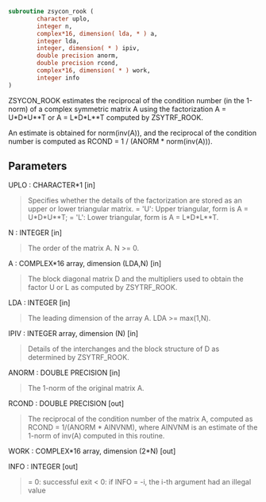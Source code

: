 ```fortran
subroutine zsycon_rook (
        character uplo,
        integer n,
        complex*16, dimension( lda, * ) a,
        integer lda,
        integer, dimension( * ) ipiv,
        double precision anorm,
        double precision rcond,
        complex*16, dimension( * ) work,
        integer info
)
```

ZSYCON_ROOK estimates the reciprocal of the condition number (in the
1-norm) of a complex symmetric matrix A using the factorization
A = U\*D\*U\*\*T or A = L\*D\*L\*\*T computed by ZSYTRF_ROOK.

An estimate is obtained for norm(inv(A)), and the reciprocal of the
condition number is computed as RCOND = 1 / (ANORM \* norm(inv(A))).

## Parameters
UPLO : CHARACTER\*1 [in]
> Specifies whether the details of the factorization are stored
> as an upper or lower triangular matrix.
> = 'U':  Upper triangular, form is A = U\*D\*U\*\*T;
> = 'L':  Lower triangular, form is A = L\*D\*L\*\*T.

N : INTEGER [in]
> The order of the matrix A.  N >= 0.

A : COMPLEX\*16 array, dimension (LDA,N) [in]
> The block diagonal matrix D and the multipliers used to
> obtain the factor U or L as computed by ZSYTRF_ROOK.

LDA : INTEGER [in]
> The leading dimension of the array A.  LDA >= max(1,N).

IPIV : INTEGER array, dimension (N) [in]
> Details of the interchanges and the block structure of D
> as determined by ZSYTRF_ROOK.

ANORM : DOUBLE PRECISION [in]
> The 1-norm of the original matrix A.

RCOND : DOUBLE PRECISION [out]
> The reciprocal of the condition number of the matrix A,
> computed as RCOND = 1/(ANORM \* AINVNM), where AINVNM is an
> estimate of the 1-norm of inv(A) computed in this routine.

WORK : COMPLEX\*16 array, dimension (2\*N) [out]

INFO : INTEGER [out]
> = 0:  successful exit
> < 0:  if INFO = -i, the i-th argument had an illegal value
